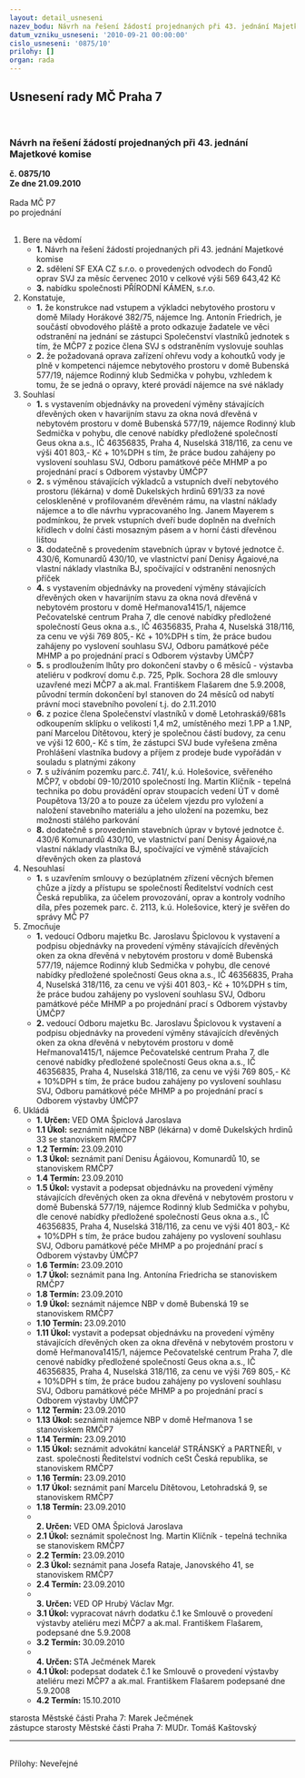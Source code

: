 ```yaml
---
layout: detail_usneseni
nazev_bodu: Návrh na řešení žádostí projednaných při 43. jednání Majetkové komise
datum_vzniku_usneseni: '2010-09-21 00:00:00'
cislo_usneseni: '0875/10'
prilohy: []
organ: rada
---
```

<div id="ucUsn_pList" class="usn">
	<span><h2>Usnesení rady MČ Praha 7 </h2>
<br></span><div class="standBody">
<span><h3>Návrh na řešení žádostí projednaných při 43. jednání Majetkové komise</h3></span><div class="center">
		<strong>č. 0875/10</strong><br>
	</div>
<div class="center">
		<strong>Ze dne 21.09.2010</strong><br><br>
	</div>Rada MČ P7<br> po projednání<br><br><ol>
<li>Bere na vědomí<ul>
<li>
<strong>1.</strong> Návrh na řešení žádostí projednaných při 43. jednání Majetkové komise</li>
<li>
<strong>2.</strong> sdělení SF EXA CZ s.r.o. o provedených odvodech do Fondů oprav  SVJ za měsíc červenec 2010 v celkové výši 569 643,42 Kč</li>
<li>
<strong>3.</strong> nabídku společnosti PŘÍRODNÍ KÁMEN, s.r.o.</li>
</ul>
</li>
<li>Konstatuje,<ul>
<li>
<strong>1.</strong> že konstrukce nad vstupem a výkladci nebytového prostoru v domě Milady Horákové 382/75, nájemce Ing. Antonín Friedrich, je součástí obvodového pláště a proto odkazuje žadatele ve věci odstranění na jednání se zástupci Společenství vlastníků jednotek s tím, že MČP7 z pozice člena SVJ s odstraněním vyslovuje souhlas</li>
<li>
<strong>2.</strong> že požadovaná oprava zařízení ohřevu vody a kohoutků vody je plně v kompetenci nájemce nebytového prostoru v domě Bubenská 577/19, nájemce Rodinný klub Sedmička v pohybu, vzhledem k tomu, že se jedná o opravy, které provádí nájemce na své náklady</li>
</ul>
</li>
<li>Souhlasí<ul>
<li>
<strong>1.</strong> s vystavením objednávky na provedení výměny  stávajících dřevěných oken v havarijním stavu za okna nová dřevěná v nebytovém prostoru v domě Bubenská 577/19, nájemce Rodinný klub Sedmička v pohybu, dle cenové nabídky předložené společností Geus okna a.s., IČ 46356835, Praha 4, Nuselská 318/116, za cenu ve výši 401 803,- Kč + 10%DPH s tím, že práce budou zahájeny po vyslovení souhlasu SVJ, Odboru památkové péče MHMP a po projednání prací s Odborem výstavby ÚMČP7</li>
<li>
<strong>2.</strong> s výměnou stávajících výkladců a vstupních dveří nebytového prostoru (lékárna) v domě Dukelských hrdinů 691/33 za nové celoskleněné v profilovaném dřevěném rámu, na vlastní náklady nájemce a to dle návrhu vypracovaného Ing. Janem Mayerem s podmínkou, že prvek vstupních dveří bude doplněn na dveřních křídlech v dolní části mosazným pásem a v horní části dřevěnou lištou</li>
<li>
<strong>3.</strong> dodatečně s provedením stavebních úprav v bytové jednotce č. 430/6, Komunardů 430/10, ve vlastnictví paní Denisy Ágaiové,na vlastní náklady vlastníka BJ, spočívající v odstranění nenosných příček</li>
<li>
<strong>4.</strong> s vystavením objednávky na provedení výměny stávajících dřevěných oken v havarijním stavu za okna nová dřevěná v nebytovém prostoru v domě Heřmanova1415/1, nájemce Pečovatelské centrum Praha 7, dle cenové nabídky předložené společností Geus okna a.s., IČ 46356835, Praha 4, Nuselská 318/116, za cenu ve výši 769 805,- Kč + 10%DPH s tím, že práce budou zahájeny po vyslovení souhlasu SVJ, Odboru památkové péče MHMP a po projednání prací s Odborem výstavby ÚMČP7</li>
<li>
<strong>5.</strong> s prodloužením lhůty pro dokončení stavby o 6 měsíců - výstavba ateliéru v podkroví domu č.p. 725, Pplk. Sochora 28 dle smlouvy uzavřené mezi MČP7 a ak.mal. Františkem Flašarem dne 5.9.2008, původní termín dokončení byl stanoven  do 24 měsíců od nabytí právní moci stavebního povolení t.j. do 2.11.2010</li>
<li>
<strong>6.</strong> z pozice člena Společenství vlastníků v domě Letohraská9/681s odkoupením sklípku o velikosti 1,4 m2, umístěného mezi 1.PP a 1.NP, paní Marcelou Dítětovou, který je společnou částí budovy, za cenu ve výši 12 600,- Kč s tím, že zástupci SVJ bude vyřešena změna Prohlášení vlastníka budovy a příjem z prodeje bude vypořádán v souladu s platnými zákony</li>
<li>
<strong>7.</strong> s užíváním pozemku parc.č. 741/, k.ú. Holešovice, svěřeného MČP7,  v období 09-10/2010 společností Ing. Martin Klíčník - tepelná technika po dobu provádění oprav stoupacích vedení ÚT v domě Poupětova 13/20 a to pouze za účelem vjezdu pro vyložení a naložení stavebního materiálu a jeho uložení na pozemku, bez možnosti stálého parkování</li>
<li>
<strong>8.</strong> dodatečně s provedením stavebních úprav v bytové jednotce č. 430/6 Komunardů 430/10, ve vlastnictví paní Denisy Ágaiové,na vlastní náklady vlastníka BJ, spočívající ve výměně stávajících dřevěných oken za plastová</li>
</ul>
</li>
<li>Nesouhlasí<ul><li>
<strong>1.</strong> s uzavřením smlouvy o bezúplatném zřízení věcných břemen chůze a jízdy a přístupu se společností Ředitelství vodních cest Česká republika, za účelem provozování, oprav a kontroly vodního díla,  přes pozemek parc. č. 2113, k.ú. Holešovice, který je svěřen do správy MČ P7</li></ul>
</li>
<li>Zmocňuje<ul>
<li>
<strong>1.</strong> vedoucí Odboru majetku Bc. Jaroslavu Špiclovou k vystavení a podpisu objednávky na provedení výměny stávajících dřevěných oken za okna dřevěná v nebytovém prostoru v domě Bubenská 577/19, nájemce Rodinný klub Sedmička v pohybu, dle cenové nabídky předložené společností Geus okna a.s., IČ 46356835, Praha 4, Nuselská 318/116, za cenu ve výši 401 803,- Kč + 10%DPH s tím, že práce budou zahájeny po vyslovení souhlasu SVJ, Odboru památkové péče MHMP a po projednání prací s Odborem výstavby ÚMČP7</li>
<li>
<strong>2.</strong> vedoucí Odboru majetku Bc. Jaroslavu Špiclovou k vystavení a podpisu objednávky  na provedení výměny stávajících dřevěných oken za okna dřevěná v nebytovém prostoru v domě Heřmanova1415/1, nájemce Pečovatelské centrum Praha 7, dle cenové nabídky předložené společností Geus okna a.s., IČ 46356835, Praha 4, Nuselská 318/116, za cenu ve výši 769 805,- Kč + 10%DPH s tím, že práce budou zahájeny po vyslovení souhlasu SVJ, Odboru památkové péče MHMP a po projednání prací s Odborem výstavby ÚMČP7</li>
</ul>
</li>
<li>Ukládá<ul>
<li>
<strong>1. Určen: </strong>VED OMA Špiclová Jaroslava</li>
<li>
<strong>1.1 Úkol: </strong>seznámit nájemce NBP (lékárna) v domě Dukelských hrdinů 33 se stanoviskem RMČP7</li>
<li>
<strong>1.2 Termín: </strong>23.09.2010</li>
<li>
<strong>1.3 Úkol: </strong>seznámit paní Denisu Ágáiovou, Komunardů 10, se stanoviskem RMČP7</li>
<li>
<strong>1.4 Termín: </strong>23.09.2010</li>
<li>
<strong>1.5 Úkol: </strong>vystavit a podepsat objednávku  na provedení výměny stávajících dřevěných oken za okna dřevěná v nebytovém prostoru v domě Bubenská 577/19, nájemce Rodinný klub Sedmička v pohybu, dle cenové nabídky předložené společností Geus okna a.s., IČ 46356835, Praha 4, Nuselská 318/116, za cenu ve výši 401 803,- Kč + 10%DPH s tím, že práce budou zahájeny po vyslovení souhlasu SVJ, Odboru památkové péče MHMP a po projednání prací s Odborem výstavby ÚMČP7</li>
<li>
<strong>1.6 Termín: </strong>23.09.2010</li>
<li>
<strong>1.7 Úkol: </strong>seznámit pana Ing. Antonína Friedricha se stanoviskem RMČP7</li>
<li>
<strong>1.8 Termín: </strong>23.09.2010</li>
<li>
<strong>1.9 Úkol: </strong>seznámit nájemce NBP v domě Bubenská 19 se stanoviskem RMČP7</li>
<li>
<strong>1.10 Termín: </strong>23.09.2010</li>
<li>
<strong>1.11 Úkol: </strong>vystavit a podepsat objednávku  na provedení výměny stávajících dřevěných oken za okna dřevěná v nebytovém prostoru v domě Heřmanova1415/1, nájemce Pečovatelské centrum Praha 7, dle cenové nabídky předložené společností Geus okna a.s., IČ 46356835, Praha 4, Nuselská 318/116, za cenu ve výši 769 805,- Kč + 10%DPH s tím, že práce budou zahájeny po vyslovení souhlasu SVJ, Odboru památkové péče MHMP a po projednání prací s Odborem výstavby ÚMČP7</li>
<li>
<strong>1.12 Termín: </strong>23.09.2010</li>
<li>
<strong>1.13 Úkol: </strong>seznámit nájemce NBP v domě Heřmanova 1 se stanoviskem RMČP7</li>
<li>
<strong>1.14 Termín: </strong>23.09.2010</li>
<li>
<strong>1.15 Úkol: </strong>seznámit advokátní kancelář STRÁNSKÝ a PARTNEŘI,  v zast. společnosti Ředitelství vodních ceSt Česká republika, se stanoviskem RMČP7</li>
<li>
<strong>1.16 Termín: </strong>23.09.2010</li>
<li>
<strong>1.17 Úkol: </strong>seznámit paní Marcelu Dítětovou, Letohradská 9, se stanoviskem RMČP7</li>
<li>
<strong>1.18 Termín: </strong>23.09.2010</li>
<li>
<strong><br>2. Určen: </strong>VED OMA Špiclová Jaroslava</li>
<li>
<strong>2.1 Úkol: </strong>seznámit společnost Ing. Martin Klíčník - tepelná technika  se stanoviskem RMČP7</li>
<li>
<strong>2.2 Termín: </strong>23.09.2010</li>
<li>
<strong>2.3 Úkol: </strong>seznámit pana Josefa Rataje, Janovského 41, se stanoviskem RMČP7</li>
<li>
<strong>2.4 Termín: </strong>23.09.2010</li>
<li>
<strong><br>3. Určen: </strong>VED OP Hrubý Václav Mgr.</li>
<li>
<strong>3.1 Úkol: </strong>vypracovat návrh dodatku č.1 ke Smlouvě  o provedení výstavby ateliéru mezi MČP7 a ak.mal. Františkem Flašarem, podepsané dne 5.9.2008</li>
<li>
<strong>3.2 Termín: </strong>30.09.2010</li>
<li>
<strong><br>4. Určen: </strong>STA Ječmének Marek</li>
<li>
<strong>4.1 Úkol: </strong>podepsat dodatek č.1 ke Smlouvě  o provedení výstavby ateliéru mezi MČP7 a ak.mal. Františkem Flašarem podepsané dne 5.9.2008</li>
<li>
<strong>4.2 Termín: </strong>15.10.2010</li>
</ul>
</li>
</ol>starosta Městské části Praha 7: Marek Ječmének<br>zástupce starosty Městské části Praha 7: MUDr. Tomáš Kaštovský <hr>
<br>Přílohy: Neveřejné</div>
</div>